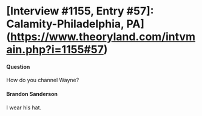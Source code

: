 # [Interview #1155, Entry #57]: Calamity-Philadelphia, PA](https://www.theoryland.com/intvmain.php?i=1155#57)

#### Question

How do you channel Wayne?

#### Brandon Sanderson

I wear his hat.

